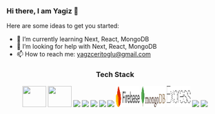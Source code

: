 ### Hi there, I am Yagiz 👋


Here are some ideas to get you started:

- 🌱 I’m currently learning Next, React, MongoDB
- 🤔 I’m looking for help with Next, React, MongoDB
- 📫 How to reach me: yagzceritoglu@gmail.com

<div align="center">
  <h3>Tech Stack</h3>
  <img width="55" height="49" src="https://raw.githubusercontent.com/gilbarbara/logos/master/logos/html-5.svg"/>
    <img width="55" height="49" src="https://raw.githubusercontent.com/gilbarbara/logos/master/logos/css-3.svg"/>
    
  <img width="55" src="https://raw.githubusercontent.com/gilbarbara/logos/master/logos/javascript.svg"/>
  <img width="55" src="https://raw.githubusercontent.com/gilbarbara/logos/master/logos/vue.svg"/>
    <img width="55" src="https://raw.githubusercontent.com/gilbarbara/logos/master/logos/nuxt.svg"/>
  <img width="55" src="https://raw.githubusercontent.com/gilbarbara/logos/master/logos/react.svg"/>
   <img width="70" src="https://img.shields.io/badge/next%20js-000000?style=for-the-badge&logo=nextdotjs&logoColor=white](https://img.shields.io/badge/next%20js-000000?style=for-the-badge&logo=nextdotjs&logoColor=white)https://img.shields.io/badge/next%20js-000000?style=for-the-badge&logo=nextdotjs&logoColor=white"/>
  <img width="55" height="49" src="https://raw.githubusercontent.com/gilbarbara/logos/master/logos/firebase.svg"/>
  <img width="55" height="49" src="https://raw.githubusercontent.com/gilbarbara/logos/master/logos/mongodb.svg"/>
  <img width="55" height="49" src="https://raw.githubusercontent.com/gilbarbara/logos/master/logos/express.svg"/>
  <img width="55" src="https://raw.githubusercontent.com/gilbarbara/logos/master/logos/postgresql.svg"/>
  <img width="55" src="https://raw.githubusercontent.com/gilbarbara/logos/master/logos/fastify.svg"/>
 







